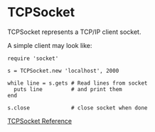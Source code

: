 # TCPSocket

TCPSocket represents a TCP/IP client socket.

A simple client may look like:

    require 'socket'

    s = TCPSocket.new 'localhost', 2000

    while line = s.gets # Read lines from socket
      puts line         # and print them
    end

    s.close             # close socket when done

[TCPSocket Reference](https://ruby-doc.org/stdlib-2.5.0/libdoc/socket/rdoc/TCPSocket.html)